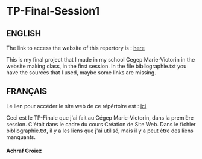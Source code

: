 # TP-Final-Session1



## ENGLISH
The link to access the website of this repertory is : <a href="https://achrafgroiez.github.io/TP-Final-Session1/html/index.html">here </a>

This is my final project that I made in my school Cegep Marie-Victorin in the website making class, in the first session. In the file bibliographie.txt you have the sources that I used, maybe some links are missing.

## FRANÇAIS
Le lien pour accéder le site web de ce répértoire est : <a href="https://achrafgroiez.github.io/TP-Final-Session1/html/index.html">ici</a>

Ceci est le TP-Finale que j'ai fait au Cégep Marie-Victorin, dans la première session. C'était dans le cadre du cours Création de Site Web. Dans le fichier bibliographie.txt, il y a les liens que j'ai utilisé, mais il y a peut être des liens manquants.

#### Achraf Groiez
